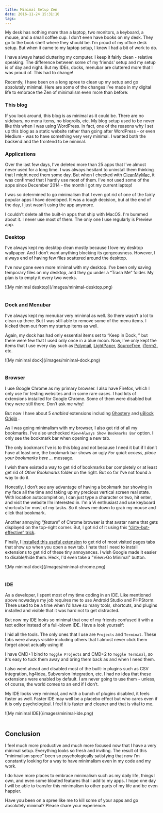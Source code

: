 ```yaml
---
title: Minimal Setup Zen
date: 2016-11-24 15:31:10
tags:
---
```

My desk has nothing more than a laptop, two monitors, a keyboard, a mouse, and a small coffee cup. I don’t even have books on my desk. They go to the book shelf where they should be. I’m proud of my office desk setup. But when it came to my laptop setup, I knew I had a bit of work to do.

I have always hated cluttering my computer. I keep it fairly clean - relative speaking. The difference between some of my friends' setup and my setup is of day and night. But my IDEs, docks, menubar are cluttered more that I was proud of. This had to change!

<!--more-->

Recently, I have been on a long spree to clean up my setup and go absolutely minimal. Here are some of the changes I’ve made in my digital life to embrace the Zen of minimalism even more than before:

### This blog
If you look around, this blog is as minimal as it could be. There are no sidebars, no menu items, no blogrolls, etc. My blog setup used to be never like this when I was using WordPress. In fact, one of the reasons why I set up this blog as a static website rather than going after WordPress - or even Medium - was to have something very very minimal. I wanted both the backend and the frontend to be minimal.

### Applications
Over the last few days, I’ve deleted more than 25 apps that I’ve almost never used for a long time. I was always hesitant to uninstall them thinking that I might need them some day. But when I checked with [CleanMyMac](http://macpaw.com/cleanmymac), it was confirmed that I hardly use most of them. I've not used some of the apps since December 2014 - the month I got my current laptop!

I was so determined to go minimalism that I even got rid of one of the fairly popular apps I have developed. It was a tough decision, but at the end of the day, I just wasn’t using the app anymore.

I couldn't delete all the built-in apps that ship with MacOS. I'm bummed about it. I never use most of them. The only one I use regularly is Preview app.

### Desktop
I’ve always kept my desktop clean mostly because I love my desktop wallpaper. And I don’t want anything blocking its gorgeousness. However, I always end of having few files scattered around the desktop.

I’ve now gone even more minimal with my desktop. I’ve been only saving temporary files on my desktop, and they go under a “Trash Me” folder. My plan is to empty it every two weeks.

<div style="margin: 0 auto"> ![My minimal desktop](/images/minimal-desktop.png) </div> </br>

### Dock and Menubar
I’ve always kept my menubar very minimal as well. So there wasn’t a lot to clean up there. But I was still able to remove some of the menu items. I kicked them out from my startup items as well.

Again, my dock has had only essential items set to “Keep in Dock, ” but there were few that I used only once in a blue moon. Now, I’ve only kept the items that I use every day such as [Polymail](https://polymail.io/), [LightPaper](http://lightpaper.42squares.in/), [SourceTree](https://www.sourcetreeapp.com/), [iTerm2](https://www.iterm2.com/), etc.
<div style="margin: 0 auto"> ![My minimal dock](/images/minimal-dock.png) </div> <br/>

### Browser
I use Google Chrome as my primary browser. I also have Firefox, which I only use for testing websites and in some rare cases. I had lots of extensions installed for Google Chrome. Some of them were disabled but they were still there. Don’t ask me why!

But now I have about 5 *enabled* extensions including [Ghostery](https://chrome.google.com/webstore/detail/ghostery/mlomiejdfkolichcflejclcbmpeaniij?hl=en) and [uBlock Origin](https://chrome.google.com/webstore/detail/ublock-origin/cjpalhdlnbpafiamejdnhcphjbkeiagm?hl=en) .

As I was going minimalism with my browser, I also got rid of all my bookmarks. I’ve also unchecked `View>Always Show Bookmarks Bar` option. I only see the bookmark bar when opening a new tab.

The only bookmark I’ve is to this blog and not because I need it but if I don’t have at least one, the bookmark bar shows an ugly *For quick access, place your bookmarks here …* message.

I wish there existed a way to get rid of bookmarks bar completely or at least get rid of *Other Bookmarks* folder on the right. But so far I've not found a way to do it.

Honestly, I don’t see any advantage of having a bookmark bar showing in my face all the time and taking up my precious vertical screen real state. With location autocompletion, I can just type a character or two, hit enter, and visit the website I’m interested in. I’m a Vi enthusiast and use keyboard shortcuts for most of my tasks. So it slows me down to grab my mouse and click that bookmark.

Another annoying “*feature*” of Chrome browser is that avatar name that gets displayed on the top-right corner. But, I got rid of it using this [“dirty-but-effective” trick](http://superuser.com/a/1052198/61466).

Finally, I [installed this useful extension](https://chrome.google.com/webstore/detail/hide-most-visited-pages-r/dhphmpoekpoecdbjeionimpiceigkeil) to get rid of most visited pages tabs that show up when you open a new tab. I hate that I need to install extensions to get rid of these tiny annoyances. I wish Google made it easier to disable/hide them. Heck, I'd even take a "View>Go Minimal" button.

<div style="margin: 0 auto"> ![My minimal dock](/images/minimal-chrome.png) </div> <br/>

### IDE
As a developer, I spent most of my time coding in an IDE. Like mentioned above nowadays my job requires me to use Android Studio and PHPStorm. There used to be a time when I’d have so many tools, shortcuts, and plugins installed and visible that it was hard not to get distracted.

But now my IDE looks so minimal that one of my friends confused it with a text editor instead of a full-blown IDE. Have a look yourself:

I hid all the tools. The only ones that I use are `Projects` and `Terminal`. These tabs were always visible including others that I almost never click them forget about actually using it!

I have CMD+1 bind to `Toggle Projects` and CMD+2 to `Toggle Terminal`, so it's easy to tuck them away and bring them back as and when I need them.

I also went ahead and disabled most of the built-in plugins such as CSV Integration, hg4idea, Subversion Integration, etc. I had no idea that these extensions were enabled by default. I am never going to use them - unless, of course, the world comes to an end if I don’t.

My IDE looks very minimal, and with a bunch of plugins disabled, it feels faster as well. Faster IDE may well be a placebo effect but who cares even if it is only psychological. I feel it is faster and cleaner and that is vital to me.

<div style="margin: 0 auto"> ![My minimal IDE](/images/minimal-ide.png) </div> <br/>

## Conclusion
I feel much more productive and much more focused now that I have a very minimal setup. Everything looks so fresh and inviting. The result of this "minimalism spree" been so psychologically satisfying that now I’m constantly looking for a way to have minimalism even in my code and my work.

I do have more places to embrace minimalism such as my daily life, things I own, and even some bloated features that I add to my apps. I hope one day I will be able to transfer this minimalism to other parts of my life and be even happier.

Have you been on a spree like me to kill some of your apps and go absolutely minimal? Please share your experience.